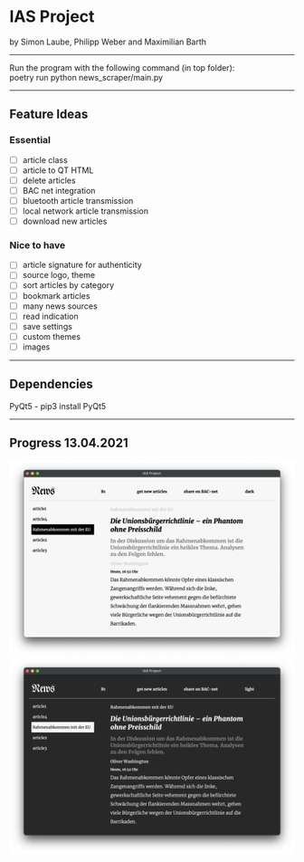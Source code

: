 # IAS Project

by Simon Laube, Philipp Weber and Maximilian Barth

---

Run the program with the following command (in top folder):\
poetry run python news_scraper/main.py

---

## Feature Ideas

### Essential
- [ ] article class
- [ ] article to QT HTML
- [ ] delete articles
- [ ] BAC net integration
- [ ] bluetooth article transmission
- [ ] local network article transmission
- [ ] download new articles

### Nice to have
- [ ] article signature for authenticity
- [ ] source logo, theme 
- [ ] sort articles by category
- [ ] bookmark articles
- [ ] many news sources
- [ ] read indication
- [ ] save settings
- [ ] custom themes
- [ ] images

---

## Dependencies

PyQt5 - pip3 install PyQt5

---
## Progress 13.04.2021

![light](light.png)
![dark](dark.png)
